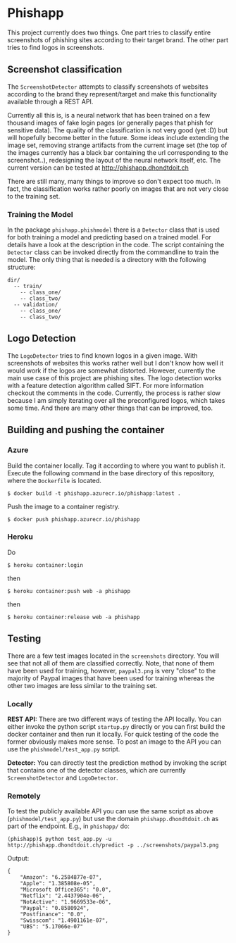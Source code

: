 # Phishapp
This project currently does two things. One part tries to classify entire screenshots of phishing sites
according to their target brand. The other part tries to find logos in screenshots.

## Screenshot classification

The `ScreenshotDetector` attempts to classify screenshots of websites according to the brand they
represent/target and make this functionality available through a REST API. 

Currently all this is, is a neural network that has been trained on a few thousand
images of fake login pages (or generally pages that phish for sensitive data). The quality of the
classification is not very good (yet :D) but will hopefully become better in the future. Some ideas
include extending the image set, removing strange artifacts from the current image set (the top of
the images currently has a black bar containing the url corresponding to the screenshot..),
redesigning the layout of the neural network itself, etc. The current version can be tested at
http://phishapp.dhondtdoit.ch 

There are still many, many things to improve so don't expect too much. In fact, the classification
works rather poorly on images that are not very close to the training set.

### Training the Model

In the package `phishapp.phishmodel` there is a `Detector` class that is used for both training
a model and predicting based on a trained model. For details have a look at the description in
the code. The script containing the `Detector` class can be invoked directly from the commandline
to train the model. The only thing that is needed is a directory with the following structure:
```
dir/
  -- train/
    -- class_one/
    -- class_two/
  -- validation/
    -- class_one/
    -- class_two/
```

## Logo Detection
The `LogoDetector` tries to find known logos in a given image. With screenshots of websites this works rather well but I
don't know how well it would work if the logos are somewhat distorted. However, currently the main use case of this project
are phishing sites. 
The logo detection works with a feature detection algorithm called SIFT. For more information checkout the comments in
the code.
Currently, the process is rather slow because I am simply iterating over all the preconfigured logos, which takes some
time. And there are many other things that can be improved, too.

## Building and pushing the container

### Azure
Build the container locally. Tag it according to where you want to publish it. Execute
the following command in the base directory of this repository, where the `Dockerfile` is
located.
```
$ docker build -t phishapp.azurecr.io/phishapp:latest .
```
Push the image to a container registry.
```
$ docker push phishapp.azurecr.io/phishapp
```

### Heroku
Do
 ```
$ heroku container:login
```
then
```
$ heroku container:push web -a phishapp
```
then
```
$ heroku container:release web -a phishapp
```

## Testing
There are a few test images located in the `screenshots` directory. You will see that not all
of them are classified correctly. Note, that none of them have been used for training, however, 
`paypal3.png` is very "close" to the majority of Paypal images that have been used for training
whereas the other two images are less similar to the training set.
### Locally
**REST API:**
There are two different ways of testing the API locally. You can either invoke the python script
`startup.py` directly or you can first build the docker container and then run it locally. For
quick testing of the code the former obviously makes more sense. To post an image to the API
you can use the `phishmodel/test_app.py` script.

**Detector:**
You can directly test the prediction method by invoking the script that contains one of the detector
classes, which are currently `ScreenshotDetector` and `LogoDetector`.

### Remotely
To test the publicly available API you can use the same script as above (`phishmodel/test_app.py`)
but use the domain `phishapp.dhondtdoit.ch` as part of the endpoint. E.g., in `phishapp/` do:
```
(phishapp)$ python test_app.py -u http://phishapp.dhondtdoit.ch/predict -p ../screenshots/paypal3.png
```
Output:
```
{
    "Amazon": "6.2584877e-07",
    "Apple": "1.385808e-05",
    "Microsoft Office365": "0.0",
    "Netflix": "2.4437904e-06",
    "NotActive": "1.9669533e-06",
    "Paypal": "0.8580924",
    "Postfinance": "0.0",
    "Swisscom": "1.4901161e-07",
    "UBS": "5.17066e-07"
}
```

